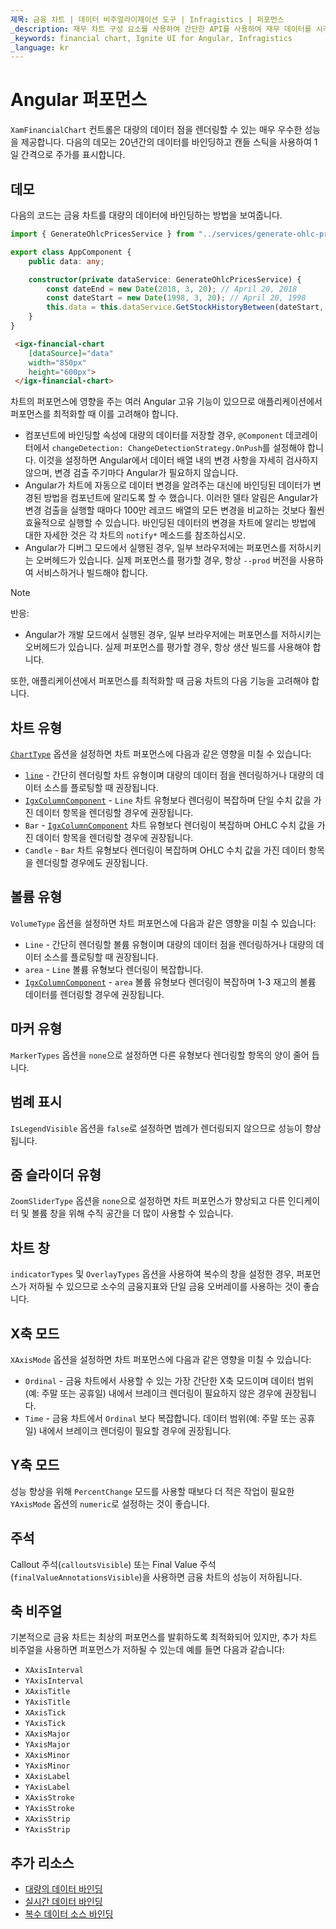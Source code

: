 ```yaml
---
제목: 금융 차트 | 데이터 비주얼라이제이션 도구 | Infragistics | 퍼포먼스
_description: 재무 차트 구성 요소를 사용하여 간단한 API를 사용하여 재무 데이터를 시각화하십시오. 자세한 정보는 데모, 종속성, 사용법 및 도구 모음을보십시오.
_keywords: financial chart, Ignite UI for Angular, Infragistics
_language: kr
---
```


# Angular 퍼포먼스

`XamFinancialChart` 컨트롤은 대량의 데이터 점을 렌더링할 수 있는 매우 우수한 성능을 제공합니다. 다음의 데모는 20년간의 데이터를 바인딩하고 캔들 스틱을 사용하여 1일 간격으로 주가를 표시합니다.

## 데모

<code-view style="height: 500px" 
           data-demos-base-url="{environment:dvDemosBaseUrl}" 
           iframe-src="{environment:dvDemosBaseUrl}/charts/financial-chart-performance"  
           github-src="charts/financial-chart/performance">
</code-view>

<div class="divider--half"></div>

다음의 코드는 금융 차트를 대량의 데이터에 바인딩하는 방법을 보여줍니다.

```ts
import { GenerateOhlcPricesService } from "../services/generate-ohlc-prices.service";

export class AppComponent {
    public data: any;

    constructor(private dataService: GenerateOhlcPricesService) {
        const dateEnd = new Date(2018, 3, 20); // April 20, 2018
        const dateStart = new Date(1998, 3, 20); // April 20, 1998
        this.data = this.dataService.GetStockHistoryBetween(dateStart, dateEnd);
    }
}
```

```html
 <igx-financial-chart
    [dataSource]="data"
    width="850px"
    height="600px">
 </igx-financial-chart>
```

차트의 퍼포먼스에 영향을 주는 여러 Angular 고유 기능이 있으므로 애플리케이션에서 퍼포먼스를 최적화할 때 이를 고려해야 합니다.

-   컴포넌트에 바인딩할 속성에 대량의 데이터를 저장할 경우, `@Component` 데코레이터에서 `changeDetection: ChangeDetectionStrategy.OnPush`를 설정해야 합니다. 이것을 설정하면 Angular에서 데이터 배열 내의 변경 사항을 자세히 검사하지 않으며, 변경 검출 주기마다 Angular가 필요하지 않습니다.
-   Angular가 차트에 자동으로 데이터 변경을 알려주는 대신에 바인딩된 데이터가 변경된 방법을 컴포넌트에 알리도록 할 수 했습니다. 이러한 델타 알림은 Angular가 변경 검출을 실행할 때마다 100만 레코드 배열의 모든 변경을 비교하는 것보다 훨씬 효율적으로 실행할 수 있습니다. 바인딩된 데이터의 변경을 차트에 알리는 방법에 대한 자세한 것은 각 차트의 `notify*` 메소드를 참조하십시오.
-   Angular가 디버그 모드에서 실행된 경우, 일부 브라우저에는 퍼포먼스를 저하시키는 오버헤드가 있습니다. 실제 퍼포먼스를 평가할 경우, 항상 `--prod` 버전을 사용하여 서비스하거나 빌드해야 합니다.

<!-- -->

> [!NOTE]
> 반응:
>
> -   Angular가 개발 모드에서 실행된 경우, 일부 브라우저에는 퍼포먼스를 저하시키는 오버헤드가 있습니다. 실제 퍼포먼스를 평가할 경우, 항상 생산 빌드를 사용해야 합니다.

또한, 애플리케이션에서 퍼포먼스를 최적화할 때 금융 차트의 다음 기능을 고려해야 합니다.

## 차트 유형

[`ChartType`]({environment:dvApiBaseUrl}/products/ignite-ui-angular/api/docs/typescript/latest/enums/charttype.html) 옵션을 설정하면 차트 퍼포먼스에 다음과 같은 영향을 미칠 수 있습니다:

-   [`line`]({environment:dvApiBaseUrl}/products/ignite-ui-angular/api/docs/typescript/latest/enums/charttype.html#line) - 간단히 렌더링할 차트 유형이며 대량의 데이터 점을 렌더링하거나 대량의 데이터 소스를 플로팅할 때 권장됩니다.
-   [`IgxColumnComponent`]({environment:dvApiBaseUrl}/products/ignite-ui-angular/api/docs/typescript/latest/classes/igxcolumncomponent.html) - `Line` 차트 유형보다 렌더링이 복잡하며 단일 수치 값을 가진 데이터 항목을 렌더링할 경우에 권장됩니다.
-   `Bar` - [`IgxColumnComponent`]({environment:dvApiBaseUrl}/products/ignite-ui-angular/api/docs/typescript/latest/classes/igxcolumncomponent.html) 차트 유형보다 렌더링이 복잡하며 OHLC 수치 값을 가진 데이터 항목을 렌더링할 경우에 권장됩니다.
-   `Candle` - `Bar` 차트 유형보다 렌더링이 복잡하며 OHLC 수치 값을 가진 데이터 항목을 렌더링할 경우에도 권장됩니다.

## 볼륨 유형

`VolumeType` 옵션을 설정하면 차트 퍼포먼스에 다음과 같은 영향을 미칠 수 있습니다:

-   `Line` - 간단히 렌더링할 볼륨 유형이며 대량의 데이터 점을 렌더링하거나 대량의 데이터 소스를 플로팅할 때 권장됩니다.
-   `area` - `Line` 볼륨 유형보다 렌더링이 복잡합니다.
-   [`IgxColumnComponent`]({environment:dvApiBaseUrl}/products/ignite-ui-angular/api/docs/typescript/latest/classes/igxcolumncomponent.html) - `area` 볼륨 유형보다 렌더링이 복잡하며 1-3 재고의 볼륨 데이터를 렌더링할 경우에 권장됩니다.

## 마커 유형

`MarkerTypes` 옵션을 `none`으로 설정하면 다른 유형보다 렌더링할 항목의 양이 줄어 듭니다.

## 범례 표시

`IsLegendVisible` 옵션을 `false`로 설정하면 범례가 렌더링되지 않으므로 성능이 향상됩니다.

## 줌 슬라이더 유형

`ZoomSliderType` 옵션을 `none`으로 설정하면 차트 퍼포먼스가 향상되고 다른 인디케이터 및 볼륨 창을 위해 수직 공간을 더 많이 사용할 수 있습니다.

## 차트 창

`indicatorTypes` 및 `OverlayTypes` 옵션을 사용하여 복수의 창을 설정한 경우, 퍼포먼스가 저하될 수 있으므로 소수의 금융지표와 단일 금융 오버레이를 사용하는 것이 좋습니다.

## X축 모드

`XAxisMode` 옵션을 설정하면 차트 퍼포먼스에 다음과 같은 영향을 미칠 수 있습니다:

-   `Ordinal` - 금융 차트에서 사용할 수 있는 가장 간단한 X축 모드이며 데이터 범위(예: 주말 또는 공휴일) 내에서 브레이크 렌더링이 필요하지 않은 경우에 권장됩니다.
-   `Time` - 금융 차트에서 `Ordinal` 보다 복잡합니다. 데이터 범위(예: 주말 또는 공휴일) 내에서 브레이크 렌더링이 필요할 경우에 권장됩니다.

## Y축 모드

성능 향상을 위해 `PercentChange` 모드를 사용할 때보다 더 적은 작업이 필요한 `YAxisMode` 옵션의 `numeric`로 설정하는 것이 좋습니다.

## 주석

Callout 주석(`calloutsVisible`) 또는 Final Value 주석(`finalValueAnnotationsVisible`)을 사용하면 금융 차트의 성능이 저하됩니다.

## 축 비주얼

기본적으로 금융 차트는 최상의 퍼포먼스를 발휘하도록 최적화되어 있지만, 추가 차트 비주얼을 사용하면 퍼포먼스가 저하될 수 있는데 예를 들면 다음과 같습니다:

-   `XAxisInterval`
-   `YAxisInterval`
-   `XAxisTitle`
-   `YAxisTitle`
-   `XAxisTick`
-   `YAxisTick`
-   `XAxisMajor`
-   `YAxisMajor`
-   `XAxisMinor`
-   `YAxisMinor`
-   `XAxisLabel`
-   `YAxisLabel`
-   `XAxisStroke`
-   `YAxisStroke`
-   `XAxisStrip`
-   `YAxisStrip`

<div class="divider--half"></div>

## 추가 리소스

<div class="divider--half"></div>

-   [대량의 데이터 바인딩](financial-chart-high-volume.md)
-   [실시간 데이터 바인딩](financial-chart-high-frequency.md)
-   [복수 데이터 소스 바인딩](financial-chart-multiple-data.md)
